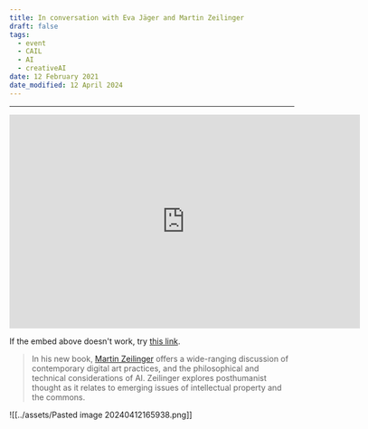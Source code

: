 ```yaml
---
title: In conversation with Eva Jäger and Martin Zeilinger
draft: false
tags:
  - event
  - CAIL
  - AI
  - creativeAI
date: 12 February 2021
date_modified: 12 April 2024
---
```

---
<iframe src="https://player.twitch.tv/?video=1207276107&parent=movingpixel.net" frameborder="0" allowfullscreen="true" scrolling="no" height="378" width="620"></iframe>

If the embed above doesn't work, try [this link](https://www.twitch.tv/videos/1207276107).

>In his new book, [Martin Zeilinger](https://www.abertay.ac.uk/staff-search/dr-martin-zeilinger/) offers a wide-ranging discussion of contemporary digital art practices, and the philosophical and technical considerations of AI. Zeilinger explores posthumanist thought as it relates to emerging issues of intellectual property and the commons.


![[../assets/Pasted image 20240412165938.png]]